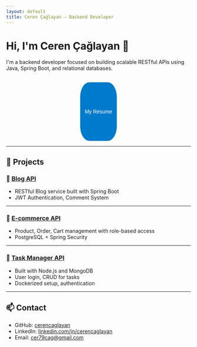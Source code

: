 ```yaml
---
layout: default
title: Ceren Çağlayan – Backend Developer 
---
```


# Hi, I'm Ceren Çağlayan 👋

I'm a backend developer focused on building scalable RESTful APIs using Java, Spring Boot, and relational databases.

<div style="text-align: center; margin-top: 30px;">
  <a href="cv_guncel.pdf" download>
    <button style="
      padding: 12px;
      background-color: #007acc;
      color: white;
      border: none;
      border-radius: 25%;
      width: 100px;
      height: 160px;
      font-size: 14px;
      cursor: pointer;
      transition: background-color 0.3s ease;">
      My Resume
    </button>
  </a>

  <style>
  button:hover {
    background-color: #2ecc71; 
  }
</style>

</div>





---


## 🚀 Projects

### 📌 [Blog API](https://github.com/cerencaglayan/blog-api)
- RESTful Blog service built with Spring Boot  
- JWT Authentication, Comment System  

---

### 📌 [E-commerce API](https://github.com/cerencaglayan/ecommerce-api)
- Product, Order, Cart management with role-based access  
- PostgreSQL + Spring Security  

---

### 📌 [Task Manager API](https://github.com/cerencaglayan/task-manager)
- Built with Node.js and MongoDB  
- User login, CRUD for tasks  
- Dockerized setup, authentication

---

## 📫 Contact

- GitHub: [cerencaglayan](https://github.com/cerencaglayan)  
- LinkedIn: [linkedin.com/in/cerencaglayan](https://linkedin.com/in/cerencaglayan)  
- Email: cer79cag@gmail.com
